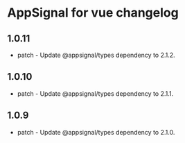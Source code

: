 # AppSignal for vue changelog

## 1.0.11

- patch - Update @appsignal/types dependency to 2.1.2.

## 1.0.10

- patch - Update @appsignal/types dependency to 2.1.1.

## 1.0.9

- patch - Update @appsignal/types dependency to 2.1.0.
